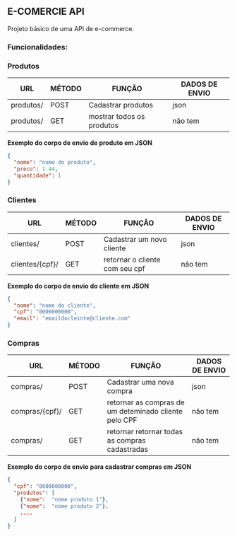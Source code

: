 ## E-COMERCIE API
Projeto básico de uma API de e-commerce.

### Funcionalidades:

### Produtos

URL   | MÉTODO   | FUNÇÃO | DADOS DE ENVIO |
------|----------|--------|-------|
produtos/ | POST | Cadastrar produtos | json |
produtos/ | GET | mostrar todos os produtos | não tem |

**Exemplo do corpo de envio de produto em JSON**
```json
{
  "nome": "nome do produto",
  "preco": 1.44,
  "quantidade": 1
}
```
### Clientes

URL   | MÉTODO   | FUNÇÃO | DADOS DE ENVIO |
------|----------|--------|-------|
clientes/ | POST | Cadastrar um novo cliente | json |
clientes/{cpf}/ | GET | retornar o cliente com seu cpf | não tem |

**Exemplo do corpo de envio do cliente em JSON**
```json
{
  "nome": "nome do cliente",
  "cpf": "0000000000",
  "email": "emaildocleinte@cliente.com"
}
```
### Compras

URL   | MÉTODO   | FUNÇÃO | DADOS DE ENVIO |
------|----------|--------|-------|
compras/ | POST | Cadastrar uma nova compra | json |
compras/{cpf}/ | GET | retornar as compras de um deteminado cliente pelo CPF | não tem |
compras/ | GET | retornar retornar todas as compras cadastradas | não tem |

**Exemplo do corpo de envio para cadastrar compras em JSON**
```json
{
  "cpf": "0000000000",
  "produtos": [
    {"nome":  "nome produto 1"},
    {"nome":  "nome produto 2"}.
    ....
  ]
}
```